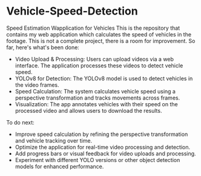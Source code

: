# Vehicle-Speed-Detection

Speed Estimation Wapplication for Vehicles
This is the repository that contains my web application which calculates the speed of vehicles in the footage.
This is not a complete project, there is a room for improvement.
So far, here's what's been done:

- Video Upload & Processing: Users can upload videos via a web interface. The application processes these videos to detect vehicle speed.
- YOLOv8 for Detection: The YOLOv8 model is used to detect vehicles in the video frames.
- Speed Calculation: The system calculates vehicle speed using a perspective transformation and tracks movements across frames.
- Visualization: The app annotates vehicles with their speed on the processed video and allows users to download the results.

To do next:
- Improve speed calculation by refining the perspective transformation and vehicle tracking over time.
- Optimize the application for real-time video processing and detection.
- Add progress bars or visual feedback for video uploads and processing.
- Experiment with different YOLO versions or other object detection models for enhanced performance.
